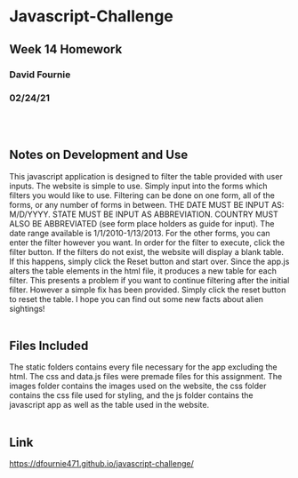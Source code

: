# Javascript-Challenge
## Week 14 Homework
### David Fournie
### 02/24/21
<br><br>

## Notes on Development and Use
This javascript application is designed to filter the table provided with user inputs. The website is simple to use. Simply input into the forms which filters you would like to use. Filtering can be done on one form, all of the forms, or any number of forms in between. THE DATE MUST BE INPUT AS: M/D/YYYY. STATE MUST BE INPUT AS ABBREVIATION. COUNTRY MUST ALSO BE ABBREVIATED (see form place holders as guide for input). The date range available is 1/1/2010-1/13/2013. For the other forms, you can enter the filter however you want. In order for the filter to execute, click the filter button. If the filters do not exist, the website will display a blank table. If this happens, simply click the Reset button and start over. Since the app.js alters the table elements in the html file, it produces a new table for each filter. This presents a problem if you want to continue filtering after the initial filter. However a simple fix has been provided. Simply click the reset button to reset the table. I hope you can find out some new facts about alien sightings! <br><br>

## Files Included
The static folders contains every file necessary for the app excluding the html. The css and data.js files were premade files for this assignment. The images folder contains the images used on the website, the css folder contains the css file used for styling, and the js folder contains the javascript app as well as the table used in the website. <br><br>

## Link
https://dfournie471.github.io/javascript-challenge/
